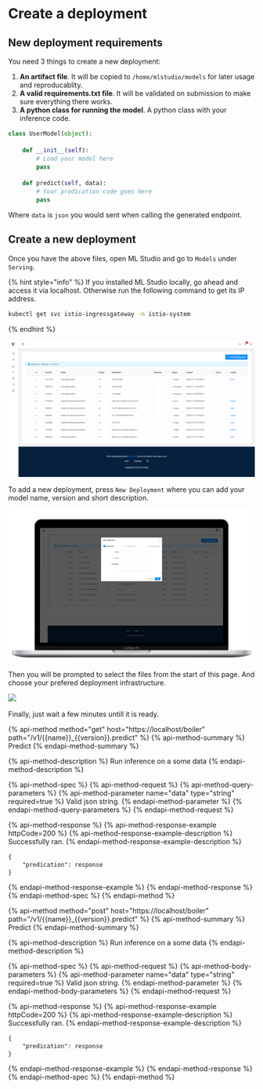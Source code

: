 # Create a deployment

## New deployment requirements

You need 3 things to create a new deployment:

1. **An artifact file**. It will be copied to `/home/mlstudio/models` for later usage and reproducablity.
2. **A valid requirements.txt file**. It will be validated on submission to make sure everything there works.
3. **A python class for running the model**. A python class with your inference code.

```python
class UserModel(object):

    def __init__(self):
        # Load your model here
        pass

    def predict(self, data):
        # Your predication code goes here
        pass
```

Where `data` is `json` you would sent when calling the generated endpoint.

## Create a new deployment

Once you have the above files, open ML Studio and go to `Models` under `Serving`.

{% hint style="info" %}
If you installed ML Studio locally, go ahead and access it via localhost. Otherwise run the following command to get its IP address.

```bash
kubectl get svc istio-ingressgateway -n istio-system
```
{% endhint %}

![Current deployments](../.gitbook/assets/deployments.png)

To add a new deployment, press `New Deployment` where you can add your model name, version and short description.

![](../.gitbook/assets/add-deployment.png)

Then you will be prompted to select the files from the start of this page. And choose your prefered deployment infrastructure.

![](../.gitbook/assets/flow-deploy%20%282%29.gif)

Finally, just wait a few minutes untill it is ready.

{% api-method method="get" host="https://localhost/boiler" path="/v1/{{name}}\_{{version}}.predict" %}
{% api-method-summary %}
Predict
{% endapi-method-summary %}

{% api-method-description %}
Run inference on a some data
{% endapi-method-description %}

{% api-method-spec %}
{% api-method-request %}
{% api-method-query-parameters %}
{% api-method-parameter name="data" type="string" required=true %}
Valid json string.
{% endapi-method-parameter %}
{% endapi-method-query-parameters %}
{% endapi-method-request %}

{% api-method-response %}
{% api-method-response-example httpCode=200 %}
{% api-method-response-example-description %}
Successfully ran.
{% endapi-method-response-example-description %}

```
{
    "predication": response
}
```
{% endapi-method-response-example %}
{% endapi-method-response %}
{% endapi-method-spec %}
{% endapi-method %}

{% api-method method="post" host="https://localhost/boiler" path="/v1/{{name}}\_{{version}}.predict" %}
{% api-method-summary %}
Predict
{% endapi-method-summary %}

{% api-method-description %}
Run inference on a some data
{% endapi-method-description %}

{% api-method-spec %}
{% api-method-request %}
{% api-method-body-parameters %}
{% api-method-parameter name="data" type="string" required=true %}
Valid json string.
{% endapi-method-parameter %}
{% endapi-method-body-parameters %}
{% endapi-method-request %}

{% api-method-response %}
{% api-method-response-example httpCode=200 %}
{% api-method-response-example-description %}
Successfully ran.
{% endapi-method-response-example-description %}

```
{
    "predication": response
}
```
{% endapi-method-response-example %}
{% endapi-method-response %}
{% endapi-method-spec %}
{% endapi-method %}



